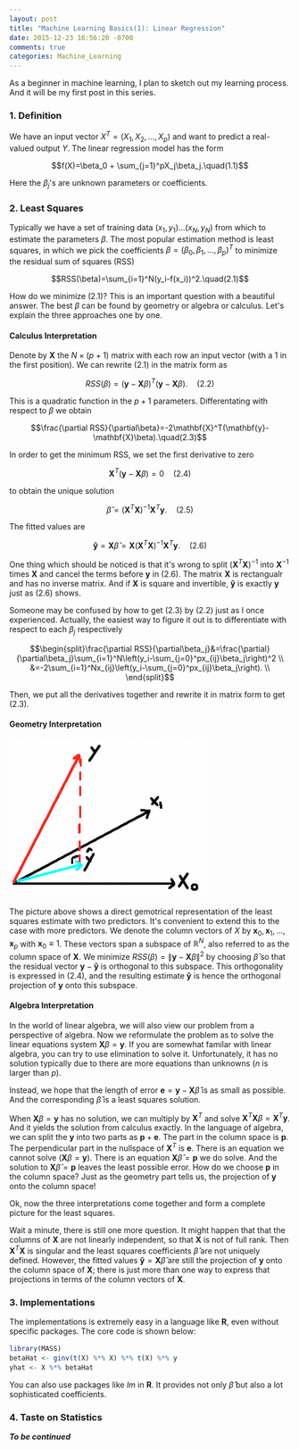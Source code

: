```yaml
---
layout: post
title: "Machine Learning Basics(1): Linear Regression"
date: 2015-12-23 16:56:20 -0700
comments: true
categories: Machine_Learning
---
```


As a beginner in machine learning, I plan to sketch out my learning process. And it will be my first post in this series.

### 1. Definition

We have an input vector $X^T=(X_1, X_2, \dots, X_p)$ and want to predict a real-valued output $Y$. The linear regression model has the form

$$f(X)=\beta_0 + \sum_{j=1}^pX_j\beta_j.\quad(1.1)$$

Here the $\beta_j$'s are unknown parameters or coefficients.

<!--more-->

### 2. Least Squares

Typically we have a set of training data $(x_1,y_1)\dots(x_N,y_N)$ from which to estimate the parameters $\beta$. The most popular estimation method is least squares, in which we pick the coefficients $\beta=(
\beta_0, \beta_1, \dots, \beta_p)^T$ to minimize the residual sum of squares (RSS)

$$RSS(\beta)=\sum_{i=1}^N(y_i-f(x_i))^2.\quad(2.1)$$

How do we minimize $(2.1)$? This is an important question with a beautiful answer. The best $\beta$ can be found by geometry or algebra or calculus. Let's explain the three approaches one by one.

#### Calculus Interpretation

Denote by $\mathbf{X}$ the $N\times (p+1)$ matrix with each row an input vector (with a 1 in the first position). We can rewrite $(2.1)$ in the matrix form as

$$RSS(\beta)=(\mathbf{y}-\mathbf{X}\beta)^T(\mathbf{y}-\mathbf{X}\beta).\quad(2.2)$$

This is a quadratic function in the $p+1$ parameters. Differentating with respect to $\beta$ we obtain

$$\frac{\partial RSS}{\partial\beta}=-2\mathbf{X}^T(\mathbf{y}-\mathbf{X}\beta).\quad(2.3)$$

In order to get the minimum RSS, we set the first derivative to zero

$$\mathbf{X}^T(\mathbf{y}-\mathbf{X}\beta)=0\quad(2.4)$$

to obtain the unique solution

$$\hat\beta = (\mathbf{X}^T\mathbf{X})^{-1}\mathbf{X}^T\mathbf{y}.\quad(2.5)$$

The fitted values are

$$\mathbf{\hat y}=\mathbf{X}\hat\beta=\mathbf{X}(\mathbf{X}^T\mathbf{X})^{-1}\mathbf{X}^T\mathbf{y}.\quad(2.6)$$

One thing which should be noticed is that it's wrong to split $(\mathbf{X}^T\mathbf{X})^{-1}$ into $\mathbf{X}^{-1}$ times $\mathbf{X}$ and cancel the terms before $\mathbf{y}$ in $(2.6)$. The matrix $\mathbf{X}$ is rectangualr and has no inverse matrix. And if $\mathbf{X}$ is square and invertible, $\mathbf{\hat y}$ is exactly $\mathbf{y}$ just as $(2.6)$ shows.

Someone may be confused by how to get $(2.3)$ by $(2.2)$ just as I once experienced. Actually, the easiest way to figure it out is to differentiate with respect to each $\beta_j$ respectively

$$\begin{split}\frac{\partial RSS}{\partial\beta_j}&=\frac{\partial}{\partial\beta_j}\sum_{i=1}^N\left(y_i-\sum_{j=0}^px_{ij}\beta_j\right)^2 \\
&=-2\sum_{i=1}^Nx_{ij}\left(y_i-\sum_{j=0}^px_{ij}\beta_j\right). \\
\end{split}$$

Then, we put all the derivatives together and rewrite it in matrix form to get $(2.3)$.

#### Geometry Interpretation

![Alt text](/images/LinearRegression1.png)

The picture above shows a direct gemotrical representation of the least squares estimate with two predictors. It's convenient to extend this to the case with more predictors. We denote the column vectors of $X$ by $\mathbf{x}_0,\mathbf{x}_1,\dots,\mathbf{x}_p$ with $\mathbf{x}_0 \equiv 1$. These vectors span a subspace of $\mathbb{R}^N$, also referred to as the column space of $\mathbf{X}$. We minimize $RSS(\beta)=\lVert\mathbf{y}-\mathbf{X}\beta\rVert^2$ by choosing $\hat \beta$ so that the residual vector $\mathbf{y}-\mathbf{\hat y}$ is orthogonal to this subspace. This orthogonality is expressed in $(2.4)$, and the resulting estimate $\mathbf{\hat y}$ is hence the orthogonal projection of $\mathbf y$ onto this subspace.

#### Algebra Interpretation

In the world of linear algebra, we will also view our problem from a perspective of algebra. Now we reformulate the problem as to solve the linear equations system $\mathbf{X}\beta=\mathbf{y}$. If you are somewhat familar with linear algebra, you can try to use elimination to solve it. Unfortunately, it has no solution typically due to there are more equations than unknowns ($n$ is larger than $p$).

Instead, we hope that the length of error $\mathbf{e}=\mathbf{y}-\mathbf{X}\hat\beta$ is as small as possible. And the corresponding $\hat\beta$ is a least squares solution. 

When $\mathbf{X}\beta=\mathbf{y}$ has no solution, we can multiply by $\mathbf{X}^T$ and solve $\mathbf{X}^T\mathbf{X}\beta=\mathbf{X}^T\mathbf{y}$. And it yields the solution from calculus exactly. In the language of algebra, we can split the $\mathbf{y}$ into two parts as $\mathbf{p}+\mathbf{e}$. The part in the column space is $\mathbf{p}$. The perpendicular part in the nullspace of $\mathbf{X}^T$ is $\mathbf{e}$. There is an equation we cannot solve ($\mathbf{X}\beta=\mathbf{y}$). There is an equation $\mathbf{X}\hat\beta=\mathbf{p}$ we do solve. And the solution to $\mathbf{X}\hat\beta=\mathbf{p}$ leaves the least possible error. How do we choose $\mathbf{p}$ in the column space? Just as the geometry part tells us, the projection of $\mathbf{y}$ onto the column space!

Ok, now the three interpretations come together and form a complete picture for the least squares.

Wait a minute, there is still one more question. It might happen that that the columns of $\mathbf{X}$ are not linearly independent, so that $\mathbf{X}$ is not of full rank. Then $\mathbf{X}^T\mathbf{X}$ is singular and the least squares coefficients $\hat\beta$ are not uniquely defined. However, the fitted values $\mathbf{\hat y}=\mathbf{X}\hat\beta$ are still the projection of $\mathbf{y}$ onto the column space of $\mathbf{X}$; there is just more than one way to express that projections in terms of the column vectors of $\mathbf{X}$.

### 3. Implementations

The implementations is extremely easy in a language like **R**, even without specific packages. The core code is shown below:

``` r
library(MASS)
betaHat <- ginv(t(X) %*% X) %*% t(X) %*% y
yhat <- X %*% betaHat
```

You can also use packages like *lm* in **R**. It provides not only $\hat\beta$ but also a lot sophisticated coefficients.

### 4. Taste on Statistics

***To be continued***
